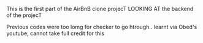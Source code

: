 This is the first part of the AirBnB clone projecT LOOKING AT the backend of the projecT



Previous codes were too lomg for checker to go htrough.. learnt via Obed's youtube, cannot take full credit for this
